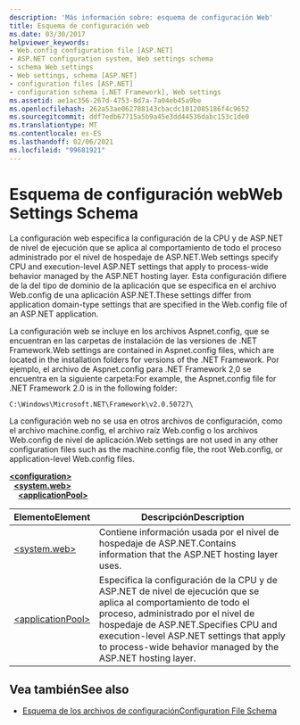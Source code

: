 ```yaml
---
description: 'Más información sobre: esquema de configuración Web'
title: Esquema de configuración web
ms.date: 03/30/2017
helpviewer_keywords:
- Web.config configuration file [ASP.NET]
- ASP.NET configuration system, Web settings schema
- schema Web settings
- Web settings, schema [ASP.NET]
- configuration files [ASP.NET]
- configuration schema [.NET Framework], Web settings
ms.assetid: ae1ac356-267d-4753-8d7a-7a04eb45a9be
ms.openlocfilehash: 262a53ae062788143cbacdc1012085186f4c9652
ms.sourcegitcommit: ddf7edb67715a5b9a45e3dd44536dabc153c1de0
ms.translationtype: MT
ms.contentlocale: es-ES
ms.lasthandoff: 02/06/2021
ms.locfileid: "99681921"
---
```

# <a name="web-settings-schema"></a><span data-ttu-id="d7763-103">Esquema de configuración web</span><span class="sxs-lookup"><span data-stu-id="d7763-103">Web Settings Schema</span></span>

<span data-ttu-id="d7763-104">La configuración web especifica la configuración de la CPU y de ASP.NET de nivel de ejecución que se aplica al comportamiento de todo el proceso administrado por el nivel de hospedaje de ASP.NET.</span><span class="sxs-lookup"><span data-stu-id="d7763-104">Web settings specify CPU and execution-level ASP.NET settings that apply to process-wide behavior managed by the ASP.NET hosting layer.</span></span> <span data-ttu-id="d7763-105">Esta configuración difiere de la del tipo de dominio de la aplicación que se especifica en el archivo Web.config de una aplicación ASP.NET.</span><span class="sxs-lookup"><span data-stu-id="d7763-105">These settings differ from application domain-type settings that are specified in the Web.config file of an ASP.NET application.</span></span>  
  
<span data-ttu-id="d7763-106">La configuración web se incluye en los archivos Aspnet.config, que se encuentran en las carpetas de instalación de las versiones de .NET Framework.</span><span class="sxs-lookup"><span data-stu-id="d7763-106">Web settings are contained in Aspnet.config files, which are located in the installation folders for versions of the .NET Framework.</span></span> <span data-ttu-id="d7763-107">Por ejemplo, el archivo de Aspnet.config para .NET Framework 2,0 se encuentra en la siguiente carpeta:</span><span class="sxs-lookup"><span data-stu-id="d7763-107">For example, the Aspnet.config file for .NET Framework 2.0 is in the following folder:</span></span>  
  
`C:\Windows\Microsoft.NET\Framework\v2.0.50727\`  
  
<span data-ttu-id="d7763-108">La configuración web no se usa en otros archivos de configuración, como el archivo machine.config, el archivo raíz Web.config o los archivos Web.config de nivel de aplicación.</span><span class="sxs-lookup"><span data-stu-id="d7763-108">Web settings are not used in any other configuration files such as the machine.config file, the root Web.config, or application-level Web.config files.</span></span>  

[**\<configuration>**](../configuration-element.md)\
&nbsp;&nbsp;[**\<system.web>**](system-web-element-web-settings.md)\
&nbsp;&nbsp;&nbsp;&nbsp;[**\<applicationPool>**](applicationpool-element-web-settings.md)

|<span data-ttu-id="d7763-109">Elemento</span><span class="sxs-lookup"><span data-stu-id="d7763-109">Element</span></span>|<span data-ttu-id="d7763-110">Descripción</span><span class="sxs-lookup"><span data-stu-id="d7763-110">Description</span></span>|  
|-------------|-----------------|  
|[\<system.web>](system-web-element-web-settings.md)|<span data-ttu-id="d7763-111">Contiene información usada por el nivel de hospedaje de ASP.NET.</span><span class="sxs-lookup"><span data-stu-id="d7763-111">Contains information that the ASP.NET hosting layer uses.</span></span>|  
|[\<applicationPool>](applicationpool-element-web-settings.md)|<span data-ttu-id="d7763-112">Especifica la configuración de la CPU y de ASP.NET de nivel de ejecución que se aplica al comportamiento de todo el proceso, administrado por el nivel de hospedaje de ASP.NET.</span><span class="sxs-lookup"><span data-stu-id="d7763-112">Specifies CPU and execution-level ASP.NET settings that apply to process-wide behavior managed by the ASP.NET hosting layer.</span></span>|  
  
## <a name="see-also"></a><span data-ttu-id="d7763-113">Vea también</span><span class="sxs-lookup"><span data-stu-id="d7763-113">See also</span></span>

- [<span data-ttu-id="d7763-114">Esquema de los archivos de configuración</span><span class="sxs-lookup"><span data-stu-id="d7763-114">Configuration File Schema</span></span>](../index.md)
